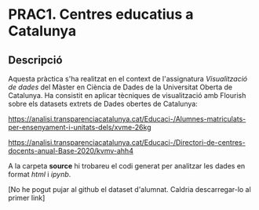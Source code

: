 # PRAC1. Centres educatius a Catalunya

## Descripció
Aquesta pràctica s'ha realitzat en el context de l'assignatura *Visualització de dades* del Màster en Ciència de Dades de la Universitat Oberta de Catalunya. Ha consistit en aplicar tècniques de visualització amb Flourish sobre els datasets  extrets de Dades obertes de Catalunya:

https://analisi.transparenciacatalunya.cat/Educaci-/Alumnes-matriculats-per-ensenyament-i-unitats-dels/xvme-26kg

https://analisi.transparenciacatalunya.cat/Educaci-/Directori-de-centres-docents-anual-Base-2020/kvmv-ahh4

A la carpeta **source** hi trobareu el codi generat per analitzar les dades en format *html* i *ipynb*.

[No he pogut pujar al github el dataset d'alumnat. Caldria descarregar-lo al primer link]


